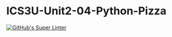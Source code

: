 # ICS3U-Unit2-04-Python-Pizza

[![GitHub's Super Linter](https://github.com/Igor-Zhelezniak-1/ICS3U-Unit2-04-Python-Pizzaworkflows/GitHub's%20Super%20Linter/badge.svg)](https://github.com/Igor-Zhelezniak-1/ICS3U-Unit2-04-Python-Pizza/actions)
